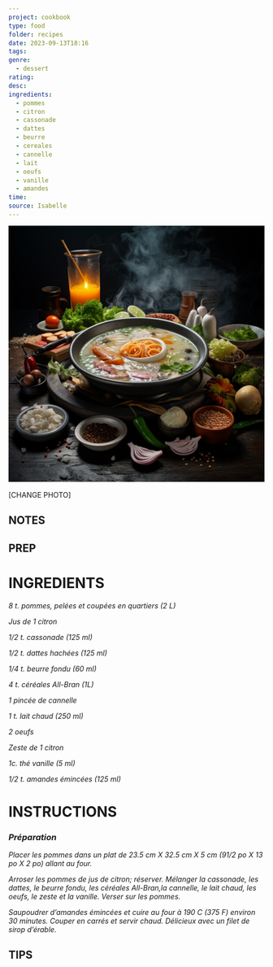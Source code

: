 ```yaml
---
project: cookbook
type: food
folder: recipes
date: 2023-09-13T18:16
tags: 
genre:
  - dessert
rating: 
desc: 
ingredients:
  - pommes
  - citron
  - cassonade
  - dattes
  - beurre
  - cereales
  - cannelle
  - lait
  - oeufs
  - vanille
  - amandes
time: 
source: Isabelle
---
```


![IMAGE](_default.png)


[CHANGE PHOTO]


## NOTES




## PREP


# INGREDIENTS

_8 t. pommes, pelées et coupées_
_en quartiers (2 L)_

_Jus de 1 citron_

_1/2 t. cassonade (125 ml)_

_1/2 t. dattes hachées (125 ml)_

_1/4 t. beurre fondu (60 ml)_

_4 t. céréales All-Bran (1L)_

_1 pincée de cannelle_

_1 t. lait chaud (250 ml)_

_2 oeufs_

_Zeste de 1 citron_

_1c. thé vanille (5 ml)_

_1/2 t. amandes émincées (125 ml)_



# INSTRUCTIONS

### _Préparation_

_Placer les pommes dans un plat de 23.5 cm_
_X 32.5 cm X 5 cm (91/2 po X 13 po X 2 po)_
_allant au four._

_Arroser les pommes de jus de citron; réserver._
_Mélanger la cassonade, les dattes, le beurre_
_fondu, les céréales All-Bran,la cannelle, le lait_
_chaud, les oeufs, le zeste et la vanille. Verser_
_sur les pommes._

_Saupoudrer d’amandes émincées et cuire au_
_four à 190 C (375 F) environ 30 minutes. Couper_
_en carrés et servir chaud. Délicieux avec_
_un filet de sirop d’érable._



## TIPS



